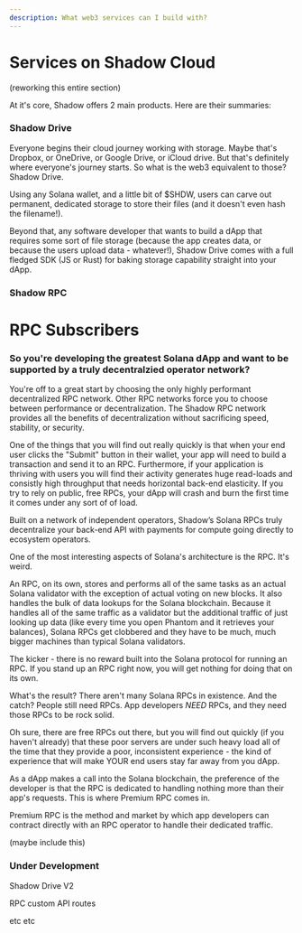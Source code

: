 ```yaml
---
description: What web3 services can I build with?
---
```

# Services on Shadow Cloud

(reworking this entire section)



At it's core, Shadow offers 2 main products. Here are their summaries:

### Shadow Drive

Everyone begins their cloud journey working with storage. Maybe that's Dropbox, or OneDrive, or Google Drive, or iCloud drive. But that's definitely where everyone's journey starts. So what is the web3 equivalent to those? Shadow Drive.

Using any Solana wallet, and a little bit of $SHDW, users can carve out permanent, dedicated storage to store their files (and it doesn't even hash the filename!).

Beyond that, any software developer that wants to build a dApp that requires some sort of file storage (because the app creates data, or because the users upload data - whatever!), Shadow Drive comes with a full fledged SDK (JS or Rust) for baking storage capability straight into your dApp.

### Shadow RPC

# RPC Subscribers

### So you're developing the greatest Solana dApp and want to be supported by a truly decentralzied operator network?

You're off to a great start by choosing the only highly performant decentralized RPC network. Other RPC networks force you to choose between performance or decentralization. The Shadow RPC network provides all the benefits of decentralization without sacrificing speed, stability, or security.

One of the things that you will find out really quickly is that when your end user clicks the "Submit" button in their wallet, your app will need to build a transaction and send it to an RPC. Furthermore, if your application is thriving with users you will find their activity generates huge read-loads and consistly high throughput that needs horizontal back-end elasticity. If you try to rely on public, free RPCs, your dApp will crash and burn the first time it comes under any sort of of load.

Built on a network of independent operators, Shadow’s Solana RPCs truly decentralize your back-end API with payments for compute going directly to ecosystem operators.


One of the most interesting aspects of Solana's architecture is the RPC. It's weird.

An RPC, on its own, stores and performs all of the same tasks as an actual Solana validator with the exception of actual voting on new blocks. It also handles the bulk of data lookups for the Solana blockchain. Because it handles all of the same traffic as a validator but the additional traffic of just looking up data (like every time you open Phantom and it retrieves your balances), Solana RPCs get clobbered and they have to be much, much bigger machines than typical Solana validators.

The kicker - there is no reward built into the Solana protocol for running an RPC. If you stand up an RPC right now, you will get nothing for doing that on its own.

What's the result? There aren't many Solana RPCs in existence. And the catch? People still need RPCs. App developers _NEED_ RPCs, and they need those RPCs to be rock solid.

Oh sure, there are free RPCs out there, but you will find out quickly (if you haven't already) that these poor servers are under such heavy load all of the time that they provide a poor, inconsistent experience - the kind of experience that will make YOUR end users stay far away from you dApp.

As a dApp makes a call into the Solana blockchain, the preference of the developer is that the RPC is dedicated to handling nothing more than their app's requests. This is where Premium RPC comes in.

Premium RPC is the method and market by which app developers can contract directly with an RPC operator to handle their dedicated traffic.

(maybe include this)
### Under Development

Shadow Drive V2

RPC custom API routes

etc etc